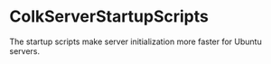# ColkServerStartupScripts
The startup scripts make server initialization more faster for Ubuntu servers.

